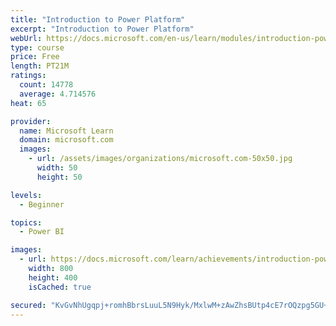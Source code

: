 ```yaml
---
title: "Introduction to Power Platform"
excerpt: "Introduction to Power Platform"
webUrl: https://docs.microsoft.com/en-us/learn/modules/introduction-power-platform/
type: course
price: Free
length: PT21M
ratings:
  count: 14778
  average: 4.714576
heat: 65

provider:
  name: Microsoft Learn
  domain: microsoft.com
  images:
    - url: /assets/images/organizations/microsoft.com-50x50.jpg
      width: 50
      height: 50

levels:
  - Beginner

topics:
  - Power BI

images:
  - url: https://docs.microsoft.com/learn/achievements/introduction-power-platform-social.png
    width: 800
    height: 400
    isCached: true

secured: "KvGvNhUgqpj+romhBbrsLuuL5N9Hyk/MxlwM+zAwZhsBUtp4cE7rOQzpg5GU+4Zp/znCIvWZWQVCtSg5VBeso5Wz1jTm2QOAdJWfw2b0Sks9NcReAWOkDfKatv1ejufNOMjHG3jNZWejDLxCEz9eZXylUM3qS+UyCbvVW0GtvmxqDH+ZlhNd1GPgAAGvdVxIW0aCO9eyEalbmwSPT6Kpp7Gyt4jPgilLlqTObj3Kjw9QyeucK+ppO/LwrMGu5T3E2hVU0R5p3p16XsCYFAv5Kh7v6XjzEwV2ie80XBYNlhbPNDG6SXX3t1MiBGzkY17xdWQpRjQBBOlp3VYlV0D8jd7Hk01dZxw5qVStKx/Br4sRrk+5BXt079his2tzd4u65T9TOc2SDRe96ZjgVaSyGt3gb9annA0HXQFaP9w5P2WEbg1nyo5Hw9sHBhIxfInR;S7kTFu60yHRU5TkBq1fT5Q=="
---
```



